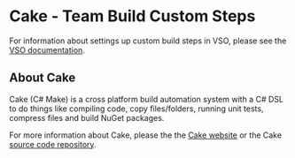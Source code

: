 Cake - Team Build Custom Steps
==============================

For information about settings up custom build steps in VSO, please see the
[VSO documentation](https://www.visualstudio.com/en-us/get-started/build/build-your-app-vs).

About Cake
----------

Cake (C# Make) is a cross platform build automation system with a C# DSL
to do things like compiling code, copy files/folders, running unit tests,
compress files and build NuGet packages.

For more information about Cake, please the the [Cake website](http://cakebuild.net) or the Cake
[source code repository](https://github.com/cake-build/cake).
